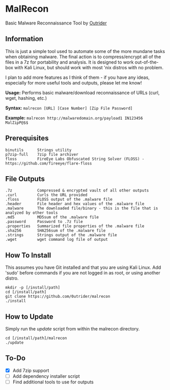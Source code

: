 # MalRecon
Basic Malware Reconnaissance Tool
by [Outrider](https://github.com/0utrider)

## Information
This is just a simple tool used to automate some of the more mundane tasks when obtaining malware. The final action is to compress/encrypt all of the files in a 7z for portability and analysis. It is designed to work out-of-the-box with Kali Linux, but should work with most 'nix distros with no problem.

I plan to add more features as I think of them - if you have any ideas, especially for more useful tools and outputs, please let me know!

**Usage:** Performs basic malware/download reconnaissance of URLs (curl, wget, hashing, etc.)

**Syntax:**		`malrecon [URL] [Case Number] [Zip File Password]`

**Example:**	`malrecon http://malwaredomain.org/payload1 IN123456 MalZipP@$$`

## Prerequisites
```
binutils      Strings utility
p7zip-full    7zip file archiver
floss         FireEye Labs Obfuscated String Solver (FLOSS) - https://github.com/fireeye/flare-floss
```

## File Outputs
```
.7z           Compressed & encrypted vault of all other outputs
.curl         Curls the URL provided
.floss        FLOSS output of the .malware file
.header       File header and hex values of the .malware file
.malware      The downloaded file/binary - this is the file that is analyzed by other tools
.md5          MD5sum of the .malware file
.password     Password to .7z file
.properties   Summarized file properties of the .malware file
.sha256       SHA256sum of the .malware file
.strings      Strings output of the .malware file
.wget         wget command log file of output
```

## How To Install
This assumes you have Git installed and that you are using Kali Linux. Add 'sudo' before commands if you are not logged in as root, or using another distro.

```
mkdir -p [/install/path]
cd [/install/path]
git clone https://github.com/0utrider/malrecon
./install
```

## How to Update
Simply run the *update* script from within the malrecon directory.

```
cd [/install/path]/malrecon
./update
```

## To-Do
- [x] Add 7zip support
- [ ] Add dependency installer script
- [ ] Find additional tools to use for outputs
